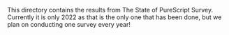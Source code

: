 This directory contains the results from The State of PureScript Survey. Currently it is only 2022 as that is the only one that has been done, but we plan on conducting one survey every year!
